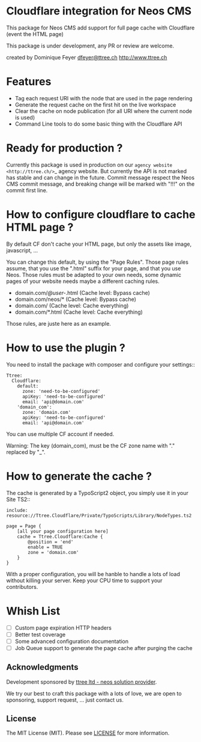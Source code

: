 Cloudflare integration for Neos CMS
===================================

This package for Neos CMS add support for full page cache with Cloudflare (event the HTML page)

This package is under development, any PR or review are welcome.

created by Dominique Feyer <dfeyer@ttree.ch> http://www.ttree.ch

Features
========

- Tag each request URI with the node that are used in the page rendering
- Generate the request cache on the first hit on the live workspace
- Clear the cache on node publication (for all URI where the current node is used)
- Command Line tools to do some basic thing with the Cloudflare API

Ready for production ?
======================

Currently this package is used in production on our `agency website <http://ttree.ch/>`_ agency website. But currently the API is not marked has
stable and can change in the future. Commit message respect the Neos CMS commit message, and breaking change will be
marked with "!!!" on the commit first line.


How to configure cloudflare to cache HTML page ?
================================================

By default CF don't cache your HTML page, but only the assets like image, javascript, ...

You can change this default, by using the "Page Rules". Those page rules assume, that you use the ".html" suffix for
your page, and that you use Neos. Those rules must be adapted to your own needs, some dynamic pages of your website needs
maybe a different caching rules.

- domain.com/*@user-*.html (Cache level: Bypass cache)
- domain.com/neos/* (Cache level: Bypass cache)
- domain.com/ (Cache level: Cache everything)
- domain.com/*.html (Cache level: Cache everything)

Those rules, are juste here as an example.

How to use the plugin ?
=======================

You need to install the package with composer and configure your settings::

	Ttree:
	  Cloudflare:
		default:
		  zone: 'need-to-be-configured'
		  apiKey: 'need-to-be-configured'
		  email: 'api@domain.com'
		'domain_com':
		  zone: 'domain.com'
		  apiKey: 'need-to-be-configured'
		  email: 'api@domain.com'

You can use multiple CF account if needed.

Warning: The key (domain_com), must be the CF zone name with "." replaced by "_".

How to generate the cache ?
===========================

The cache is generated by a TypoScript2 object, you simply use it in your Site TS2::

	include: resource://Ttree.Cloudflare/Private/TypoScripts/Library/NodeTypes.ts2

	page = Page {
		[all your page configuration here]
		cache = Ttree.Cloudflare:Cache {
			@position = 'end'
			enable = TRUE
			zone = 'domain.com'
		}
	}

With a proper configuration, you will be hanble to handle a lots of load without killing your server. Keep your CPU time
to support your contributors.

Whish List
==========

- [ ] Custom page expiration HTTP headers
- [ ] Better test coverage
- [ ] Some advanced configuration documentation
- [ ] Job Queue support to generate the page cache after purging the cache

Acknowledgments
---------------

Development sponsored by [ttree ltd - neos solution provider](http://ttree.ch).

We try our best to craft this package with a lots of love, we are open to sponsoring, support request, ... just contact us.

License
-------

The MIT License (MIT). Please see [LICENSE](LICENSE.txt) for more information.
